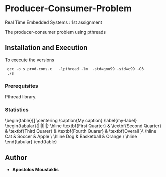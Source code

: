# Producer-Consumer-Problem
Real Time Embedded Systems : 1st assignment

The producer-consumer problem using pthreads 


## Installation and Execution 

To execute the versions 
```
 gcc -o s prod-cons.c   -lpthread -lm  -std=gnu99 -std=c99 -O3
 ./s

```


### Prerequisites

Pthread library.
### Statistics


\begin{table}[]
\centering
\caption{My caption}
\label{my-label}
\begin{tabular}{|l|l|l|}
\hline
\textbf{First Quarter} & \textbf{Second Quarter}  & \textbf{Third Quarer} & \textbf{Fourth Quarer} & \textbf{Overall }\\ \hline
Cat     & Soccer     & Apple  \\ \hline
Dog     & Basketball & Orange \\ \hline
\end{tabular}
\end{table}


## Author

* **Apostolos Moustaklis**  

